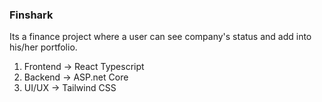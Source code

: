 <h3>Finshark</h3>
Its a finance project where a user can see company's status and add into his/her portfolio.
<ol>
  <li>Frontend -> React Typescript</li>
  <li>Backend -> ASP.net Core</li>
  <li>UI/UX -> Tailwind CSS</li>
</ol>

